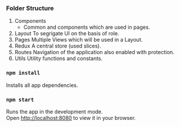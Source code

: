 ### Folder Structure

1. Components
   - Common and components which are used in pages.
2. Layout
   To segrigate UI on the basis of role.
3. Pages
   Multiple Views which will be used in a Layout.
4. Redux
   A central store (used slices).
5. Routes
   Navigation of the application also enabled with protection.
6. Utils
   Utility functions and constants.

### `npm install`

Installs all app dependencies.

### `npm start`

Runs the app in the development mode.\
Open [http://localhost:8080](http://localhost:8080) to view it in your browser.
